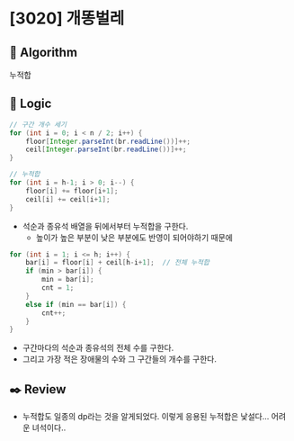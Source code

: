 # [3020] 개똥벌레

## :pushpin: **Algorithm**

누적합

## :round_pushpin: **Logic**

```java
// 구간 개수 세기
for (int i = 0; i < n / 2; i++) {
    floor[Integer.parseInt(br.readLine())]++;
    ceil[Integer.parseInt(br.readLine())]++;
}

// 누적합
for (int i = h-1; i > 0; i--) {
    floor[i] += floor[i+1];
    ceil[i] += ceil[i+1];
}
```

- 석순과 종유석 배열을 뒤에서부터 누적합을 구한다.
    - 높이가 높은 부분이 낮은 부분에도 반영이 되어야하기 때문에


```java
for (int i = 1; i <= h; i++) {
    bar[i] = floor[i] + ceil[h-i+1];  // 전체 누적합
    if (min > bar[i]) {
        min = bar[i];
        cnt = 1;
    }
    else if (min == bar[i]) {
        cnt++;
    }
}
```
- 구간마다의 석순과 종유석의 전체 수를 구한다.
- 그리고 가장 적은 장애물의 수와 그 구간들의 개수를 구한다.

## :black_nib: **Review**

- 누적합도 일종의 dp라는 것을 알게되었다. 이렇게 응용된 누적합은 낯설다... 어려운 녀석이다..
